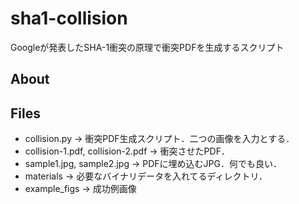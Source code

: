 # sha1-collision
Googleが発表したSHA-1衝突の原理で衝突PDFを生成するスクリプト

## About

## Files
* collision.py -> 衝突PDF生成スクリプト．二つの画像を入力とする．
* collision-1.pdf, collision-2.pdf -> 衝突させたPDF．
* sample1.jpg, sample2.jpg -> PDFに埋め込むJPG．何でも良い．
* materials -> 必要なバイナリデータを入れてるディレクトリ．
* example_figs -> 成功例画像
